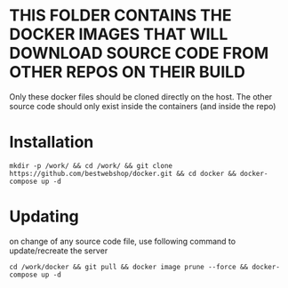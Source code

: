 # THIS FOLDER CONTAINS THE DOCKER IMAGES THAT WILL DOWNLOAD SOURCE CODE FROM OTHER REPOS ON THEIR BUILD

Only these docker files should be cloned directly on the host. The other source code should only exist inside the containers (and inside the repo)

# Installation
```mkdir -p /work/ && cd /work/ && git clone https://github.com/bestwebshop/docker.git && cd docker && docker-compose up -d```

# Updating
on change of any source code file, use following command to update/recreate the server

```cd /work/docker && git pull && docker image prune --force && docker-compose up -d```